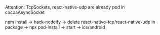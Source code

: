 Attention:
TcpSockets, react-native-udp are already pod in cocoaAsyncSocket

npm install -> hack-nodeify -> delete react-native-tcp/react-native-udp in package 
-> npx pod-install -> start -> ios/android
